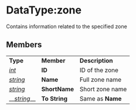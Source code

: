 # DataType:zone

Contains information related to the specified zone

## Members

|  |  |  |
| :--- | :--- | :--- |
| **Type** | **Member** | **Description** |
| [_int_](datatype-int.md) | **ID** | ID of the zone |
| [_string_](datatype-string.md) | **Name** | Full zone name |
| [_string_](datatype-string.md) | **ShortName** | Short zone name |
| \_\_[_string_](datatype-string.md)\_\_ | **To String** | Same as **Name** |


